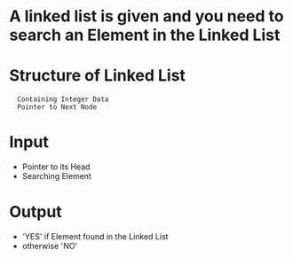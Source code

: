 #  A linked list is given and you need to search an Element in the Linked List

# Structure of Linked List
```
  Containing Integer Data
  Pointer to Next Node
```

# Input
- Pointer to its Head
- Searching Element

# Output
- 'YES' if Element found in the Linked List
-  otherwise 'NO'


